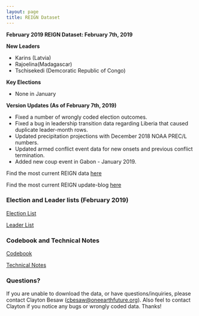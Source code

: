 ```yaml
---
layout: page
title: REIGN Dataset
---
```

**February 2019 REIGN Dataset: February 7th, 2019**

**New Leaders**
  * Karins (Latvia)
  * Rajoelina(Madagascar)
  * Tschisekedi (Demcoratic Republic of Congo)
  
**Key Elections**
  * None in January
  
**Version Updates (As of February 7th, 2019)**
  * Fixed a number of wrongly coded election outcomes.
  * Fixed a bug in leadership transition data regarding Liberia that caused duplicate leader-month rows.
  * Updated precipitation projections with December 2018 NOAA PREC/L numbers.
  * Updated armed conflict event data for new onsets and previous conflict termination. 
  * Added new coup event in Gabon - January 2019. 


Find the most current REIGN data [here](https://cdn.rawgit.com/OEFDataScience/REIGN.github.io/gh-pages/data_sets/REIGN_2019_2.csv) 

Find the most current REIGN update-blog [here](https://oefresearch.org/news/international-elections-and-leaders)

### Election and Leader lists (February 2019)

[Election List](https://www.dl.dropboxusercontent.com/s/2ghyhtlykh6kmf5/electionlist_2_19.csv?dl=0)

[Leader List](https://www.dl.dropboxusercontent.com/s/mxf4ta7tpmhkwxi/leaderlist_2_19.csv?dl=0)

### Codebook and Technical Notes

[Codebook](https://cdn.rawgit.com/OEFDataScience/REIGN.github.io/gh-pages/documents/reign_codebook.pdf)

[Technical Notes](https://cdn.rawgit.com/OEFDataScience/REIGN.github.io/gh-pages/documents/reign_notes.pdf)


### Questions?

If you are unable to download the data, or have questions/inquiries, please contact Clayton Besaw (<cbesaw@oneearthfuture.org>). Also feel to contact Clayton if you notice any bugs or wrongly coded data. Thanks!

